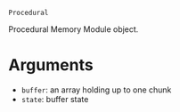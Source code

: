 ```
Procedural
```

Procedural Memory Module object.

# Arguments

  * `buffer`: an array holding up to one chunk
  * `state`: buffer state
